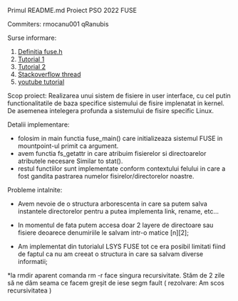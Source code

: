 Primul README.md
Proiect PSO 2022 FUSE

Commiters: rmocanu001 qRanubis

Surse informare: 
1. [Definitia fuse.h](https://github.com/libfuse/libfuse/blob/master/include/fuse.h)
2. [Tutorial 1](https://www.maastaar.net/fuse/linux/filesystem/c/2016/05/21/writing-a-simple-filesystem-using-fuse/)
3. [Tutorial 2](https://www.maastaar.net/fuse/linux/filesystem/c/2019/09/28/writing-less-simple-yet-stupid-filesystem-using-FUSE-in-C/)
4. [Stackoverflow thread](https://stackoverflow.com/questions/23208634/writing-a-simple-filesystem-in-c-using-fuse)
5. [youtube tutorial](https://www.youtube.com/watch?v=LZCILvr5tUk)

Scop proiect: Realizarea unui sistem de fisiere in user interface, cu cel putin functionalitatile de baza specifice sistemului de fisire implenatat in kernel. De asemenea intelegera profunda a sistemului de fisire specific Linux.

Detalii implementare:
- folosim in main functia fuse_main() care initializeaza sistemul FUSE in mountpoint-ul primit ca argument.
- avem functia fs_getattr in care atribuim fisierelor si directoarelor atributele necesare Similar to stat().
- restul functiilor sunt implementate conform contextului felului in care a fost gandita pastrarea numelor fisirelor/directorelor noastre.

Probleme intalnite:

* Avem nevoie de o structura arborescenta in care sa putem salva instantele directorelor pentru a putea implementa link, rename, etc...

* In momentul de fata putem accesa doar 2 layere de directoare sau fisiere deoarece denumiriile le salvam intr-o matice [n][2];

* Am implementat din tutorialul LSYS FUSE tot ce era posibil limitati fiind de faptul ca nu am creeat o structura in care sa salvam diverse informatii;


*la rmdir aparent comanda rm -r face singura recursivitate. Stăm de 2 zile să ne dăm seama ce facem greșit de iese segm fault ( rezolvare: Am scos recursivitatea )

